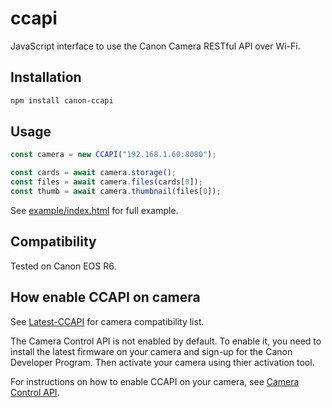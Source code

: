 # ccapi

JavaScript interface to use the Canon Camera RESTful API over Wi-Fi.

## Installation

```bash
npm install canon-ccapi
```

## Usage

```javascript
const camera = new CCAPI("192.168.1.60:8080");

const cards = await camera.storage();
const files = await camera.files(cards[0]);
const thumb = await camera.thumbnail(files[0]);
```

See [example/index.html](./example/index.html) for full example.

## Compatibility

Tested on Canon EOS R6.

## How enable CCAPI on camera

See [Latest-CCAPI](https://developers.canon-europe.com/s/article/Latest-CCAPI) for camera compatibility list.

The Camera Control API is not enabled by default. To enable it, you need to install the latest firmware on your camera and sign-up for the Canon Developer Program. Then activate your camera using thier activation tool.

For instructions on how to enable CCAPI on your camera, see [Camera Control API](https://developers.canon-europe.com/s/camera).
